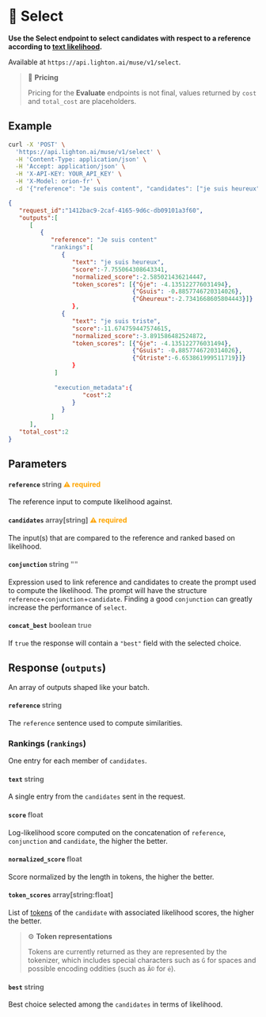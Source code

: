 # 🔘 Select

**Use the Select endpoint to select candidates with respect to a reference according to [text likelihood](/home/concepts#likelihood).**

Available at ```https://api.lighton.ai/muse/v1/select```.

> 💸️ **Pricing**
>
>Pricing for the **Evaluate** endpoints is not final, values returned by `cost` and `total_cost` are placeholders.

## Example



```bash title="Request"
curl -X 'POST' \
  'https://api.lighton.ai/muse/v1/select' \
  -H 'Content-Type: application/json' \
  -H 'Accept: application/json' \
  -H 'X-API-KEY: YOUR_API_KEY' \
  -H 'X-Model: orion-fr' \
  -d '{"reference": "Je suis content", "candidates": ["je suis heureux", "je suis triste"]}'
```



```json title="Response (JSON)"
{
   "request_id":"1412bac9-2caf-4165-9d6c-db09101a3f60",
   "outputs":[
      [
         {
            "reference": "Je suis content"
            "rankings":[
               {
                  "text": "je suis heureux",
                  "score":-7.755064308643341,
                  "normalized_score":-2.585021436214447,
                  "token_scores": [{"Ġje": -4.135122776031494},
                                   {"Ġsuis": -0.8857746720314026},                                  
                                   {"Ġheureux":-2.7341668605804443}]}
                  },
               {
                  "text": "je suis triste",
                  "score":-11.674759447574615,
                  "normalized_score":-3.891586482524872,
                  "token_scores": [{"Ġje": -4.135122776031494},
                                   {"Ġsuis": -0.8857746720314026},                                  
                                   {"Ġtriste":-6.653861999511719}]}
                  }
             ]
                  
             "execution_metadata":{
                     "cost":2
                  }
               }
            ]
      ],
   "total_cost":2
}
```

## Parameters

#### `reference` <span style="color:DimGray">string</span> <span style="color:orange">⚠️ required</span>

The reference input to compute likelihood against.

#### `candidates` <span style="color:DimGray">array[string]</span> <span style="color:orange">⚠️ required</span>

The input(s) that are compared to the reference and ranked based on likelihood.

#### `conjunction` <span style="color:DimGray">string</span> <span style="color:Gray">""</span>

Expression used to link reference and candidates to create the prompt used to compute the likelihood. The prompt will have the structure `reference`+`conjunction`+`candidate`. Finding a good `conjunction` can greatly increase the performance of `select`.

#### `concat_best` <span style="color:DimGray">boolean</span> <span style="color:Gray">true</span>

If `true` the response will contain a `"best"` field with the selected choice.


## Response (`outputs`)

An array of outputs shaped like your batch.

#### `reference` <span style="color:DimGray">string</span>

The `reference` sentence used to compute similarities.

### Rankings (`rankings`)

One entry for each member of `candidates`. 

#### `text` <span style="color:DimGray">string</span>

A single entry from the `candidates` sent in the request.

#### `score` <span style="color:DimGray">float</span>

Log-likelihood score computed on the concatenation of `reference`, `conjunction` and `candidate`, the higher the better.

#### `normalized_score` <span style="color:DimGray">float</span>

Score normalized by the length in tokens, the higher the better.

#### `token_scores` <span style="color:DimGray">array[string:float]</span>
List of [tokens](/home/concepts#tokens) of the `candidate` with associated likelihood scores, the higher the better.

> ⚙️ **Token representations**
>
>Tokens are currently returned as they are represented by the tokenizer, which includes special characters such as `Ġ`
for spaces and possible encoding oddities (such as `Ã©` for `é`). 


#### `best` <span style="color:DimGray">string</span>
Best choice selected among the `candidates` in terms of likelihood.
